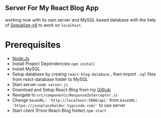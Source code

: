 ## Server For My React Blog App 
working now with its own server and MySQL based database with the help of [Sequelize-v6](https://sequelize.org/docs/v6/) to work on ```localhost```.

# Prerequisites
* [Node.Js](https://nodejs.org/en/download/current)
* Install Project Dependencies ``` npm install ```
* Install MySQL
* Setup database by creaing ```react-blog-database``` , then import ```.sql``` files from react-database folder to MySQL
* Start server ```node server.js```
* Download and Setup React-Blog from my [Github](https://github.com/Hamza-AliKhan/React-Blog) 
* Navigate to ```src/components/ResponseInterceptor.js```
* Change  ```baseURL: 'http://localhost:5000/api'``` from  ```baseURL: 'https://jsonplaceholder.typicode.com/'``` to use server
* Start client (From React-Blog folder)  ``` npm start ```
